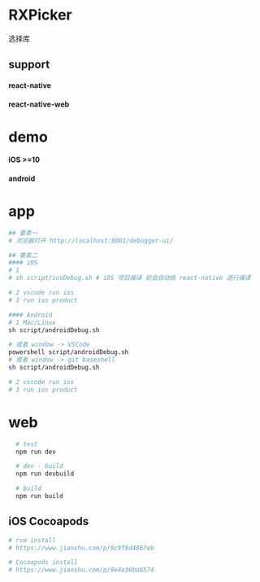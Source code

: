 # RXPicker
选择库


## support 
#### react-native
#### react-native-web

# demo
#### iOS >=10
#### android

# app
```sh
## 要素一
# 浏览器打开 http://localhost:8081/debugger-ui/

## 要素二
#### iOS
# 1
# sh script/iosDebug.sh # iOS 项目编译 前会自动给 react-native 进行编译

# 2 vscode run ios
# 3 run ios product

#### Android
# 1 Mac/Linux
sh script/androidDebug.sh

# 或者 window -> VSCode
powershell script/androidDebug.sh
# 或者 window -> git baseshell
sh script/androidDebug.sh

# 2 vscode run ios
# 3 run ios product
```

# web
```sh
  # test
  npm run dev

  # dev - build
  npm run devbuild

  # build
  npm run build
```

## iOS Cocoapods
```sh
# rvm install
# https://www.jianshu.com/p/9c9f8d4867eb

# Cocoapods install
# https://www.jianshu.com/p/9e4e36ba8574
```